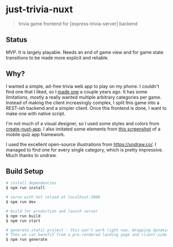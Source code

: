# just-trivia-nuxt

> trivia game frontend for [express-trivia-server] backend

## Status

MVP. It is largely playable. Needs an end of game view and for game state transitions to be made more explicit and reliable.

## Why?

I wanted a simple, ad-free trivia web app to play on my phone. I couldn't find one that I liked, so I [made one](https://github.com/jeremy21212121/trivia) a couple years ago. It has some limitations, mostly a really wanted multiple arbitrary categories per game. Instead of making the client increasingly complex, I split this game into a REST-ish backend and a simpler client. Once this frontend is done, I want to make one with native script.

I'm not much of a visual designer, so I used some styles and colors from [create-nuxt-app](https://github.com/nuxt/create-nuxt-app). I also imitated some elements from [this screenshot](https://cmkt-image-prd.global.ssl.fastly.net/0.1.0/ps/2093643/580/387/m1/fpnw/wm0/cover_quiz-app-hd-.jpg?1483633934&s=4307898fa8f1577f937496d0abf9a5a5) of a mobile quiz app framework.

I used the excellent open-source illustrations from https://undraw.co/. I managed to find one for every single category, which is pretty impressive. Much thanks to undraw.

## Build Setup

``` bash
# install dependencies
$ npm run install

# serve with hot reload at localhost:3000
$ npm run dev

# build for production and launch server
$ npm run build
$ npm run start

# generate static project - this won't work right now. Wrapping dynamic stuff with `<client-only>` should allow this to work properly.
# Then we can benefit from a pre-rendered landing page and client-side from there, while serving static files (no frontend node server required)
$ npm run generate
```

